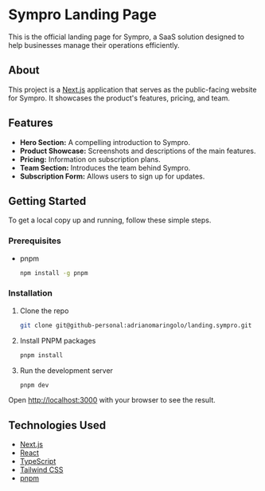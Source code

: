 # Sympro Landing Page

This is the official landing page for Sympro, a SaaS solution designed to help businesses manage their operations efficiently.

## About

This project is a [Next.js](https://nextjs.org) application that serves as the public-facing website for Sympro. It showcases the product's features, pricing, and team.

## Features

*   **Hero Section:** A compelling introduction to Sympro.
*   **Product Showcase:** Screenshots and descriptions of the main features.
*   **Pricing:** Information on subscription plans.
*   **Team Section:** Introduces the team behind Sympro.
*   **Subscription Form:** Allows users to sign up for updates.

## Getting Started

To get a local copy up and running, follow these simple steps.

### Prerequisites

*   pnpm
    ```sh
    npm install -g pnpm
    ```

### Installation

1.  Clone the repo
    ```sh
    git clone git@github-personal:adrianomaringolo/landing.sympro.git
    ```
2.  Install PNPM packages
    ```sh
    pnpm install
    ```
3.  Run the development server
    ```sh
    pnpm dev
    ```

Open [http://localhost:3000](http://localhost:3000) with your browser to see the result.

## Technologies Used

*   [Next.js](https://nextjs.org/)
*   [React](https://reactjs.org/)
*   [TypeScript](https://www.typescriptlang.org/)
*   [Tailwind CSS](https://tailwindcss.com/)
*   [pnpm](https://pnpm.io/)